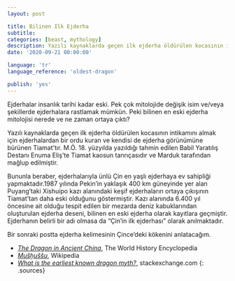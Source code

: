 ```yaml
---
layout: post

title: Bilinen Ilk Ejderha
subtitle:
categories: [beast, mythology]
description: Yazılı kaynaklarda geçen ilk ejderha öldürülen kocasının intikamını almak için ejderhalardan bir ordu kuran ve kendisi de ejderha görünümüne bürünen Tiamat'tır.
date: '2020-09-21 00:00:00'

language: 'tr'
language_reference: 'oldest-dragon'

publish: 'yes'
---
```


Ejderhalar insanlık tarihi kadar eski. Pek çok mitolojide değişik isim ve/veya şekillerde ejderhalara rastlamak mümkün. Peki bilinen en eski ejderha mitolojisi nerede ve ne zaman ortaya çıktı?

Yazılı kaynaklarda geçen ilk ejderha öldürülen kocasının intikamını almak için ejderhalardan bir ordu kuran ve kendisi de ejderha görünümüne bürünen Tiamat'tır. M.Ö. 18. yüzyılda yazıldığı tahmin edilen Babil Yaratılış Destanı Enuma Eliş’te Tiamat kaosun tanrıçasıdır ve Marduk tarafından mağlup edilmiştir.

Bununla beraber, ejderhalarıyla ünlü Çin en yaşlı ejderhaya ev sahipliği yapmaktadır.1987 yılında Pekin’in yaklaşık 400 km güneyinde yer alan Puyang’taki Xishuipo kazı alanındaki keşif ejderhaların ortaya çıkışının Tiamat’tan daha eski olduğunu göstermiştir. Kazı alanında 6.400 yıl öncesine ait olduğu tespit edilen bir mezarda deniz kabuklarından oluşturulan ejderha deseni, bilinen en eski ejderha olarak kayıtlara geçmiştir. Ejderhanın belirli bir adı olmasa da “Çin’in ilk ejderhası” olarak anılmaktadır.

Bir sonraki postta ejderha kelimesinin Çince’deki kökenini anlatacağım.


+ *[The Dragon in Ancient China](https://www.worldhistory.org/article/1125/the-dragon-in-ancient-china/)*, The World History Encyclopedia
+ *[Mušḫuššu](https://en.wikipedia.org/wiki/Mu%C5%A1%E1%B8%ABu%C5%A1%C5%A1u)*, Wikipedia
+ *[What is the earliest known dragon myth?](https://mythology.stackexchange.com/questions/254/what-is-the-earliest-known-dragon-myth)*, stackexchange.com
{: .sources}
